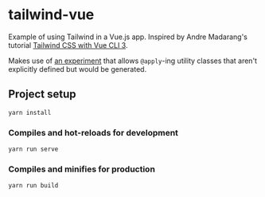 # tailwind-vue

Example of using Tailwind in a Vue.js app. Inspired by Andre Madarang's tutorial
[Tailwind CSS with Vue CLI 3][1].

Makes use of [an experiment][2] that allows `@apply`-ing utility classes that
aren't explicitly defined but would be generated.


## Project setup
```
yarn install
```

### Compiles and hot-reloads for development
```
yarn run serve
```

### Compiles and minifies for production
```
yarn run build
```

[1]: https://www.youtube.com/watch?v=cnfR4vYJGgY
[2]: https://github.com/tailwindcss/tailwindcss/pull/516
